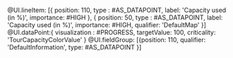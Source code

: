   @UI.lineItem: [{ position: 110, type : #AS_DATAPOINT, label: 'Capacity used (in %)', importance: #HIGH },
                 { position: 50, type : #AS_DATAPOINT, label: 'Capacity used (in %)', importance: #HIGH, qualifier: 'DefaultMap' }]
  @UI.dataPoint:{
    visualization : #PROGRESS,
    targetValue: 100,
    criticality: 'TourCapacityColorValue'
  }
  @UI.fieldGroup: [{position: 110, qualifier: 'DefaultInformation', type: #AS_DATAPOINT }]
